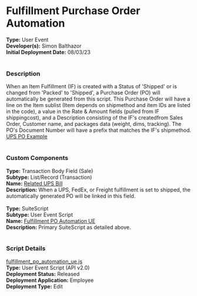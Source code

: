 # Fulfillment Purchase Order Automation
**Type:** User Event\
**Developer(s):** Simon Balthazor\
**Initial Deployment Date:** 08/03/23
<br><br>
### Description
When an Item Fulfillment (IF) is created with a Status of 'Shipped' or is changed from 'Packed' to 'Shipped', a Purchase Order (PO) will automatically be generated from this script. This Purchase Order will have a line on the Item sublist (Item depends on shipmethod and item IDs are listed in the code), a value in the Rate & Amount fields (pulled from IF shippingcost), and a Description consisting of the IF's createdfrom Sales Order, Customer name, and packages data (weight, dims, tracking). The PO's Document Number will have a prefix that matches the IF's shipmethod. [UPS PO Example](https://5233917.app.netsuite.com/app/accounting/transactions/purchord.nl?id=695074)
<br><br>
### Custom Components
**Type:** Transaction Body Field (Sale)\
**Subtype:** List/Record (Transaction)\
**Name:** [Related UPS Bill](https://5233917.app.netsuite.com/app/common/custom/bodycustfield.nl?id=4795)\
**Description:** When a UPS, FedEx, or Freight fulfillment is set to shipped, the automatically generated PO will be linked in this field.
<br><br>
**Type:** SuiteScript\
**Subtype:** User Event Script\
**Name:** [Fulfillment PO Automation UE](https://5233917.app.netsuite.com/app/common/scripting/script.nl?id=1439)\
**Description:** Primary SuiteScript as detailed above.
<br><br>
### Script Details
[fulfillment_po_automation_ue.js](fulfillment_po_automation_ue.js)\
**Type:** User Event Script (API v2.0)\
**Deployment Status:** Released\
**Deployment Application:** Employee\
**Deployment Type:** Edit
